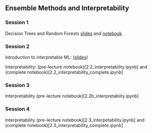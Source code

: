 ## Ensemble Methods and Interpretability

### Session 1

Decision Trees and Random Forests [slides](Day_2_decision_tree_random_forests.pptx) and [notebook](DES_i_CoMSE.ipynb)

### Session 2

Introduction to interpretable ML: [(slides)](230711_bartels_interpretable-ML_after.pdf)

Interpretability: (pre-lecture notebook)[2.2_interpretability.ipynb] and (complete notebook)[2.2_interpretability_complete.ipynb]

### Session 3

Interpretability (pre-lecture notebook)[2.2b_interpretabiity.ipynb]

### Session 4 

Interpretability (pre-lecture notebook)[2.3_interpetability.ipynb]  and (complete notebook)[2.3_interpretability_complete.ipynb]
